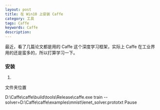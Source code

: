 ```yaml
---
layout: post
title: 在 Win10 上安装 Caffe
category: 工具
tags: Caffe
keywords: Caffe
description:
---
```

最近，看了几篇论文都是用的 Caffe 这个深度学习框架，实际上 Caffe 在工业界用的还是蛮多的，所以打算学习一下。
### 安装
1. 
文件夹位置

D:\Caffe\caffe\build\tools\Release\caffe.exe train --solver=D:\Caffe\caffe\examples\mnist\lenet_solver.prototxt
Pause  